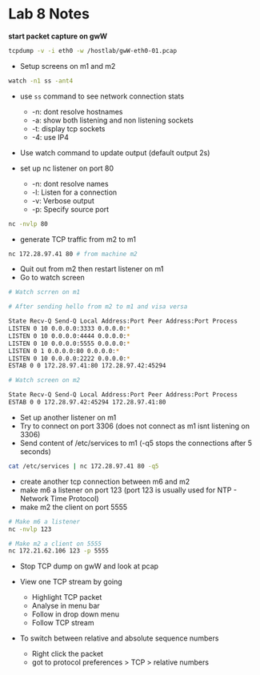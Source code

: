 # Lab 8 Notes

**start packet capture on gwW**
```sh
tcpdump -v -i eth0 -w /hostlab/gwW-eth0-01.pcap
```

- Setup screens on m1 and m2
```sh
watch -n1 ss -ant4
```
- use `ss` command to see network connection stats
	- -n: dont resolve hostnames
	- -a: show both listening and non listening sockets
	- -t: display tcp sockets
	- -4: use IP4


- Use watch command to update output (default output 2s)
- set up nc listener on port 80
	- -n: dont resolve names
	- -l: Listen for a connection
	- -v: Verbose output
	- -p: Specify source port

```sh
nc -nvlp 80
```

- generate TCP traffic from m2 to m1
```sh
nc 172.28.97.41 80 # from machine m2
```

- Quit out from m2 then restart listener on m1
- Go to watch screen
```sh
# Watch scrren on m1

# After sending hello from m2 to m1 and visa versa

State Recv-Q Send-Q Local Address:Port Peer Address:Port Process
LISTEN 0 10 0.0.0.0:3333 0.0.0.0:*
LISTEN 0 10 0.0.0.0:4444 0.0.0.0:*
LISTEN 0 10 0.0.0.0:5555 0.0.0.0:*
LISTEN 0 1 0.0.0.0:80 0.0.0.0:*
LISTEN 0 10 0.0.0.0:2222 0.0.0.0:*
ESTAB 0 0 172.28.97.41:80 172.28.97.42:45294
```

```sh
# Watch screen on m2

State Recv-Q Send-Q Local Address:Port Peer Address:Port Process
ESTAB 0 0 172.28.97.42:45294 172.28.97.41:80
```

- Set up another listener on m1
- Try to connect on port 3306 (does not connect as m1 isnt listening on 3306)
- Send content of /etc/services to m1 (-q5 stops the connections after 5 seconds)

```sh
cat /etc/services | nc 172.28.97.41 80 -q5
```

- create another tcp connection between m6 and m2
- make m6 a listener on port 123 (port 123 is usually used for NTP - Network Time Protocol)
- make m2 the client on port 5555

```sh
# Make m6 a listener
nc -nvlp 123

# Make m2 a client on 5555
nc 172.21.62.106 123 -p 5555
```

- Stop TCP dump on gwW and look at pcap
- View one TCP stream by going
	- Highlight TCP packet
	- Analyse in menu bar
	- Follow in drop down menu
	- Follow TCP stream

- To switch between relative and absolute sequence numbers
	- Right click the packet
	- got to protocol preferences > TCP > relative numbers